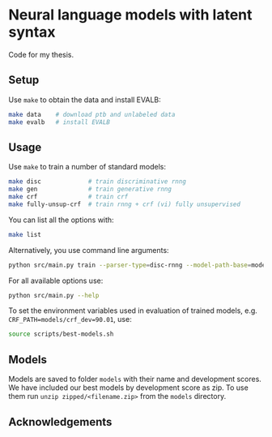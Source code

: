 # Neural language models with latent syntax
Code for my thesis.

## Setup
Use `make` to obtain the data and install EVALB:
```bash
make data    # download ptb and unlabeled data
make evalb   # install EVALB
```

## Usage
Use `make` to train a number of standard models:
```bash
make disc             # train discriminative rnng
make gen              # train generative rnng
make crf              # train crf
make fully-unsup-crf  # train rnng + crf (vi) fully unsupervised
```
You can list all the options with:
```bash
make list
```

Alternatively, you use command line arguments:
```bash
python src/main.py train --parser-type=disc-rnng --model-path-base=models/disc-rnng
```
For all available options use:
```bash
python src/main.py --help
```

To set the environment variables used in evaluation of trained models, e.g. `CRF_PATH=models/crf_dev=90.01`, use:
```bash
source scripts/best-models.sh
```

## Models
Models are saved to folder `models` with their name and development scores. We have included our best models by development score as zip. To use them run `unzip zipped/<filename.zip>` from the `models` directory.

## Acknowledgements
